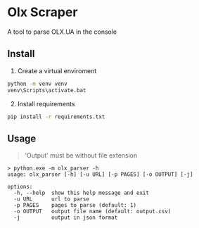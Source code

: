 # Olx Scraper
A tool to parse OLX.UA in the console

## Install

1. Create a virtual enviroment
```bash
python -m venv venv
venv\Scripts\activate.bat
```
2. Install requirements
```bash
pip install -r requirements.txt
```

## Usage
> 'Output' must be without file extension
```
> python.exe -m olx_parser -h
usage: olx_parser [-h] [-u URL] [-p PAGES] [-o OUTPUT] [-j]

options:
  -h, --help  show this help message and exit
  -u URL      url to parse
  -p PAGES    pages to parse (default: 1)
  -o OUTPUT   output file name (default: output.csv)
  -j          output in json format
```